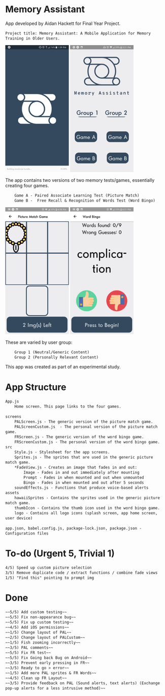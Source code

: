 Memory Assistant
========================================
App developed by Aidan Hackett for Final Year Project.
    
    Project title: Memory Assistant: A Mobile Application for Memory Training in Older Users.
<img src="https://github.com/dnhckt/memoryAssistant/blob/master/AndroidSplash.png" width="200"></img>
<img src="https://github.com/dnhckt/memoryAssistant/blob/master/AndroidHome.png" width="200"></img>

The app contains two versions of two memory tests/games, essentially creating four games.
        
        Game A - Paired Associate Learning Test (Picture Match)
        Game B -  Free Recall & Recognition of Words Test (Word Bingo)     

<img src="https://github.com/dnhckt/memoryAssistant/blob/master/AndroidPALDisplay.png" width="200"></img>
<img src="https://github.com/dnhckt/memoryAssistant/blob/master/AndroidFRPrompt.png" width="200"></img>

These are varied by user group:
        
        Group 1 (Neutral/Generic Content)
        Group 2 (Personally Relevant Content)

This app was created as part of an experimental study.

App Structure
=== 
   
    App.js
        Home screen. This page links to the four games.

    screens
        PALScreen.js - The generic version of the picture match game.
        PALScreenCustom.js  - The personal version of the picture match game.
        FRScreen.js - The generic version of the word bingo game.
        FRScreenCustom.js - The personal version of the word bingo game.
    src
        Style.js - Stylesheet for the app screens.
        Sprites.js - The sprites that are used in the generic picture match game. 
        *FadeView.js - Creates an image that fades in and out:
            Image - Fades in and out immediately after mounting 
            Prompt - Fades in when mounted and out when unmounted
            Bingo - Fades in when mounted and out after 5 seconds 
        soundEffects.js - Functions that produce voice-based alerts 
    assets
        hawaiiSprites - Contains the sprites used in the generic picture match game.
        thumbIcon - Contains the thumb icon used in the word bingo game.
        logo - Contains all logo icons (splash screen, app home screen, user device)

    app.json, babel.config.js, package-lock.json, package.json - Configuration files 

To-do (Urgent 5, Trivial 1)
======
    4/5) Speed up custom picture selection
    3/5) Remove duplicate code / extract functions / combine fade views
    1/5) "Find this" pointing to prompt img 

Done
=====
    ~~5/5) Add custom testing~~
    ~~5/5) Fix non-appearance bug~~ 
    ~~5/5) Fix up custom testing~~ 
    ~~4/5) Add iOS permissions~~
    ~~1/5) Change layout of PAL~~
    ~~2/5) Change layout of PALCustom~~ 
    ~~1/5) Fish zooming incorrectly~~
    ~~3/5) PAL comments~~
    ~~5/5) Fix FR test~~
    ~~5/5) Fix Going back Bug on Android~~
    ~~3/5) Prevent early pressing in FR~~
    ~~3/5) Ready to go > error~~ 
    ~~1/5) Add more PAL sprites & FR Words~~
    ~~4/5) Clean up FR Layout~~
    ~~3/5) Provide feedback on PAL (Sound alerts, text alerts) (Exchange pop-up alerts for a less intrusive method)~~
    



    

